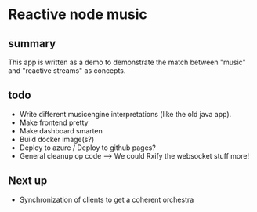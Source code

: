 # Reactive node music

## summary

This app is written as a demo to demonstrate the match between "music" and "reactive streams" as concepts.

## todo

- Write different musicengine interpretations (like the old java app).
- Make frontend pretty
- Make dashboard smarten
- Build docker image(s?)
- Deploy to azure / Deploy to github pages?
- General cleanup op code --> We could Rxify the websocket stuff more!

## Next up

- Synchronization of clients to get a coherent orchestra
